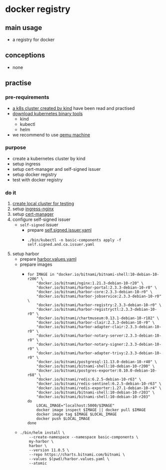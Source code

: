 # docker registry

## main usage

* a registry for docker

## conceptions

* none

## practise

### pre-requirements

* [a k8s cluster created by kind](../create.local.cluster.with.kind.md) have been read and practised
* [download kubernetes binary tools](../download.kubernetes.binary.tools.md)
    + kind
    + kubectl
    + helm
* we recommend to use [qemu machine](../../linux/qemu/README.md)

### purpose

* create a kubernetes cluster by kind
* setup ingress
* setup cert-manager and self-signed issuer
* setup docker registry
* test with docker registry

### do it

1. [create local cluster for testing](local.cluster.for.testing.md)
2. setup [ingress-nginx](ingress.nginx.md)
3. setup [cert-manager](cert-manageraaa/cert.manager.md)
4. configure self-signed issuer
    * `self-signed` issuer
        + prepare [self.signed.issuer.yaml](resources/self.signed.and.ca.issuer.yaml.md)
        + ```shell
          ./bin/kubectl -n basic-components apply -f self.signed.and.ca.issuer.yaml
          ```
5. setup harbor
    * prepare [harbor.values.yaml](resources/harbor.values.yaml.md)
    * prepare images
        + ```shell
          for IMAGE in "docker.io/bitnami/bitnami-shell:10-debian-10-r206" \
              "docker.io/bitnami/nginx:1.21.3-debian-10-r20" \
              "docker.io/bitnami/harbor-portal:2.3.3-debian-10-r0" \
              "docker.io/bitnami/harbor-core:2.3.3-debian-10-r0" \
              "docker.io/bitnami/harbor-jobservice:2.3.3-debian-10-r0" \
              "docker.io/bitnami/harbor-registry:2.3.3-debian-10-r0" \
              "docker.io/bitnami/harbor-registryctl:2.3.3-debian-10-r0" \
              "docker.io/bitnami/chartmuseum:0.13.1-debian-10-r182" \
              "docker.io/bitnami/harbor-clair:2.3.3-debian-10-r0" \
              "docker.io/bitnami/harbor-adapter-clair:2.3.3-debian-10-r0" \
              "docker.io/bitnami/harbor-notary-server:2.3.3-debian-10-r0" \
              "docker.io/bitnami/harbor-notary-signer:2.3.3-debian-10-r0" \
              "docker.io/bitnami/harbor-adapter-trivy:2.3.3-debian-10-r0" \
              "docker.io/bitnami/postgresql:11.13.0-debian-10-r40" \
              "docker.io/bitnami/bitnami-shell:10-debian-10-r200" \
              "docker.io/bitnami/postgres-exporter:0.10.0-debian-10-r68" \
              "docker.io/bitnami/redis:6.2.5-debian-10-r63" \
              "docker.io/bitnami/redis-sentinel:6.2.5-debian-10-r63" \
              "docker.io/bitnami/redis-exporter:1.27.1-debian-10-r4" \
              "docker.io/bitnami/bitnami-shell:10-debian-10-r203" \
              "docker.io/bitnami/bitnami-shell:10-debian-10-r203"
          do
              LOCAL_IMAGE="localhost:5000/$IMAGE"
              docker image inspect $IMAGE || docker pull $IMAGE
              docker image tag $IMAGE $LOCAL_IMAGE
              docker push $LOCAL_IMAGE
          done
          ```
    * ```shell
      ./bin/helm install \
          --create-namespace --namespace basic-components \
          my-harbor \
          harbor \
          --version 11.0.5 \
          --repo https://charts.bitnami.com/bitnami \
          --values $(pwd)/harbor.values.yaml \
          --atomic
      ```
